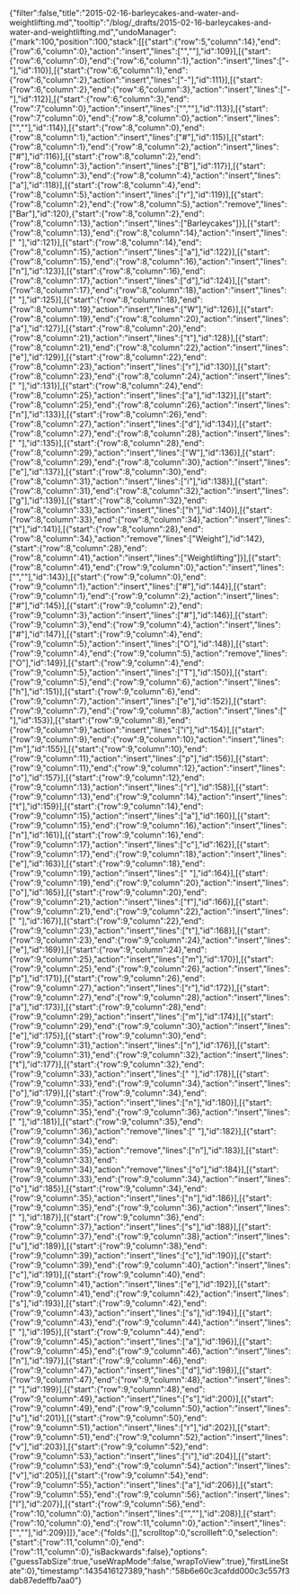{"filter":false,"title":"2015-02-16-barleycakes-and-water-and-weightlifting.md","tooltip":"/blog/_drafts/2015-02-16-barleycakes-and-water-and-weightlifting.md","undoManager":{"mark":100,"position":100,"stack":[[{"start":{"row":5,"column":14},"end":{"row":6,"column":0},"action":"insert","lines":["",""],"id":109}],[{"start":{"row":6,"column":0},"end":{"row":6,"column":1},"action":"insert","lines":["-"],"id":110}],[{"start":{"row":6,"column":1},"end":{"row":6,"column":2},"action":"insert","lines":["-"],"id":111}],[{"start":{"row":6,"column":2},"end":{"row":6,"column":3},"action":"insert","lines":["-"],"id":112}],[{"start":{"row":6,"column":3},"end":{"row":7,"column":0},"action":"insert","lines":["",""],"id":113}],[{"start":{"row":7,"column":0},"end":{"row":8,"column":0},"action":"insert","lines":["",""],"id":114}],[{"start":{"row":8,"column":0},"end":{"row":8,"column":1},"action":"insert","lines":["#"],"id":115}],[{"start":{"row":8,"column":1},"end":{"row":8,"column":2},"action":"insert","lines":["#"],"id":116}],[{"start":{"row":8,"column":2},"end":{"row":8,"column":3},"action":"insert","lines":["B"],"id":117}],[{"start":{"row":8,"column":3},"end":{"row":8,"column":4},"action":"insert","lines":["a"],"id":118}],[{"start":{"row":8,"column":4},"end":{"row":8,"column":5},"action":"insert","lines":["r"],"id":119}],[{"start":{"row":8,"column":2},"end":{"row":8,"column":5},"action":"remove","lines":["Bar"],"id":120},{"start":{"row":8,"column":2},"end":{"row":8,"column":13},"action":"insert","lines":["Barleycakes"]}],[{"start":{"row":8,"column":13},"end":{"row":8,"column":14},"action":"insert","lines":[" "],"id":121}],[{"start":{"row":8,"column":14},"end":{"row":8,"column":15},"action":"insert","lines":["a"],"id":122}],[{"start":{"row":8,"column":15},"end":{"row":8,"column":16},"action":"insert","lines":["n"],"id":123}],[{"start":{"row":8,"column":16},"end":{"row":8,"column":17},"action":"insert","lines":["d"],"id":124}],[{"start":{"row":8,"column":17},"end":{"row":8,"column":18},"action":"insert","lines":[" "],"id":125}],[{"start":{"row":8,"column":18},"end":{"row":8,"column":19},"action":"insert","lines":["W"],"id":126}],[{"start":{"row":8,"column":19},"end":{"row":8,"column":20},"action":"insert","lines":["a"],"id":127}],[{"start":{"row":8,"column":20},"end":{"row":8,"column":21},"action":"insert","lines":["t"],"id":128}],[{"start":{"row":8,"column":21},"end":{"row":8,"column":22},"action":"insert","lines":["e"],"id":129}],[{"start":{"row":8,"column":22},"end":{"row":8,"column":23},"action":"insert","lines":["r"],"id":130}],[{"start":{"row":8,"column":23},"end":{"row":8,"column":24},"action":"insert","lines":[" "],"id":131}],[{"start":{"row":8,"column":24},"end":{"row":8,"column":25},"action":"insert","lines":["a"],"id":132}],[{"start":{"row":8,"column":25},"end":{"row":8,"column":26},"action":"insert","lines":["n"],"id":133}],[{"start":{"row":8,"column":26},"end":{"row":8,"column":27},"action":"insert","lines":["d"],"id":134}],[{"start":{"row":8,"column":27},"end":{"row":8,"column":28},"action":"insert","lines":[" "],"id":135}],[{"start":{"row":8,"column":28},"end":{"row":8,"column":29},"action":"insert","lines":["W"],"id":136}],[{"start":{"row":8,"column":29},"end":{"row":8,"column":30},"action":"insert","lines":["e"],"id":137}],[{"start":{"row":8,"column":30},"end":{"row":8,"column":31},"action":"insert","lines":["i"],"id":138}],[{"start":{"row":8,"column":31},"end":{"row":8,"column":32},"action":"insert","lines":["g"],"id":139}],[{"start":{"row":8,"column":32},"end":{"row":8,"column":33},"action":"insert","lines":["h"],"id":140}],[{"start":{"row":8,"column":33},"end":{"row":8,"column":34},"action":"insert","lines":["t"],"id":141}],[{"start":{"row":8,"column":28},"end":{"row":8,"column":34},"action":"remove","lines":["Weight"],"id":142},{"start":{"row":8,"column":28},"end":{"row":8,"column":41},"action":"insert","lines":["Weightlifting"]}],[{"start":{"row":8,"column":41},"end":{"row":9,"column":0},"action":"insert","lines":["",""],"id":143}],[{"start":{"row":9,"column":0},"end":{"row":9,"column":1},"action":"insert","lines":["#"],"id":144}],[{"start":{"row":9,"column":1},"end":{"row":9,"column":2},"action":"insert","lines":["#"],"id":145}],[{"start":{"row":9,"column":2},"end":{"row":9,"column":3},"action":"insert","lines":["#"],"id":146}],[{"start":{"row":9,"column":3},"end":{"row":9,"column":4},"action":"insert","lines":["#"],"id":147}],[{"start":{"row":9,"column":4},"end":{"row":9,"column":5},"action":"insert","lines":["O"],"id":148}],[{"start":{"row":9,"column":4},"end":{"row":9,"column":5},"action":"remove","lines":["O"],"id":149}],[{"start":{"row":9,"column":4},"end":{"row":9,"column":5},"action":"insert","lines":["T"],"id":150}],[{"start":{"row":9,"column":5},"end":{"row":9,"column":6},"action":"insert","lines":["h"],"id":151}],[{"start":{"row":9,"column":6},"end":{"row":9,"column":7},"action":"insert","lines":["e"],"id":152}],[{"start":{"row":9,"column":7},"end":{"row":9,"column":8},"action":"insert","lines":[" "],"id":153}],[{"start":{"row":9,"column":8},"end":{"row":9,"column":9},"action":"insert","lines":["i"],"id":154}],[{"start":{"row":9,"column":9},"end":{"row":9,"column":10},"action":"insert","lines":["m"],"id":155}],[{"start":{"row":9,"column":10},"end":{"row":9,"column":11},"action":"insert","lines":["p"],"id":156}],[{"start":{"row":9,"column":11},"end":{"row":9,"column":12},"action":"insert","lines":["o"],"id":157}],[{"start":{"row":9,"column":12},"end":{"row":9,"column":13},"action":"insert","lines":["r"],"id":158}],[{"start":{"row":9,"column":13},"end":{"row":9,"column":14},"action":"insert","lines":["t"],"id":159}],[{"start":{"row":9,"column":14},"end":{"row":9,"column":15},"action":"insert","lines":["a"],"id":160}],[{"start":{"row":9,"column":15},"end":{"row":9,"column":16},"action":"insert","lines":["n"],"id":161}],[{"start":{"row":9,"column":16},"end":{"row":9,"column":17},"action":"insert","lines":["c"],"id":162}],[{"start":{"row":9,"column":17},"end":{"row":9,"column":18},"action":"insert","lines":["e"],"id":163}],[{"start":{"row":9,"column":18},"end":{"row":9,"column":19},"action":"insert","lines":[" "],"id":164}],[{"start":{"row":9,"column":19},"end":{"row":9,"column":20},"action":"insert","lines":["o"],"id":165}],[{"start":{"row":9,"column":20},"end":{"row":9,"column":21},"action":"insert","lines":["f"],"id":166}],[{"start":{"row":9,"column":21},"end":{"row":9,"column":22},"action":"insert","lines":[" "],"id":167}],[{"start":{"row":9,"column":22},"end":{"row":9,"column":23},"action":"insert","lines":["t"],"id":168}],[{"start":{"row":9,"column":23},"end":{"row":9,"column":24},"action":"insert","lines":["e"],"id":169}],[{"start":{"row":9,"column":24},"end":{"row":9,"column":25},"action":"insert","lines":["m"],"id":170}],[{"start":{"row":9,"column":25},"end":{"row":9,"column":26},"action":"insert","lines":["p"],"id":171}],[{"start":{"row":9,"column":26},"end":{"row":9,"column":27},"action":"insert","lines":["r"],"id":172}],[{"start":{"row":9,"column":27},"end":{"row":9,"column":28},"action":"insert","lines":["a"],"id":173}],[{"start":{"row":9,"column":28},"end":{"row":9,"column":29},"action":"insert","lines":["m"],"id":174}],[{"start":{"row":9,"column":29},"end":{"row":9,"column":30},"action":"insert","lines":["e"],"id":175}],[{"start":{"row":9,"column":30},"end":{"row":9,"column":31},"action":"insert","lines":["n"],"id":176}],[{"start":{"row":9,"column":31},"end":{"row":9,"column":32},"action":"insert","lines":["t"],"id":177}],[{"start":{"row":9,"column":32},"end":{"row":9,"column":33},"action":"insert","lines":[" "],"id":178}],[{"start":{"row":9,"column":33},"end":{"row":9,"column":34},"action":"insert","lines":["o"],"id":179}],[{"start":{"row":9,"column":34},"end":{"row":9,"column":35},"action":"insert","lines":["n"],"id":180}],[{"start":{"row":9,"column":35},"end":{"row":9,"column":36},"action":"insert","lines":[" "],"id":181}],[{"start":{"row":9,"column":35},"end":{"row":9,"column":36},"action":"remove","lines":[" "],"id":182}],[{"start":{"row":9,"column":34},"end":{"row":9,"column":35},"action":"remove","lines":["n"],"id":183}],[{"start":{"row":9,"column":33},"end":{"row":9,"column":34},"action":"remove","lines":["o"],"id":184}],[{"start":{"row":9,"column":33},"end":{"row":9,"column":34},"action":"insert","lines":["o"],"id":185}],[{"start":{"row":9,"column":34},"end":{"row":9,"column":35},"action":"insert","lines":["n"],"id":186}],[{"start":{"row":9,"column":35},"end":{"row":9,"column":36},"action":"insert","lines":[" "],"id":187}],[{"start":{"row":9,"column":36},"end":{"row":9,"column":37},"action":"insert","lines":["s"],"id":188}],[{"start":{"row":9,"column":37},"end":{"row":9,"column":38},"action":"insert","lines":["u"],"id":189}],[{"start":{"row":9,"column":38},"end":{"row":9,"column":39},"action":"insert","lines":["c"],"id":190}],[{"start":{"row":9,"column":39},"end":{"row":9,"column":40},"action":"insert","lines":["c"],"id":191}],[{"start":{"row":9,"column":40},"end":{"row":9,"column":41},"action":"insert","lines":["e"],"id":192}],[{"start":{"row":9,"column":41},"end":{"row":9,"column":42},"action":"insert","lines":["s"],"id":193}],[{"start":{"row":9,"column":42},"end":{"row":9,"column":43},"action":"insert","lines":["s"],"id":194}],[{"start":{"row":9,"column":43},"end":{"row":9,"column":44},"action":"insert","lines":[" "],"id":195}],[{"start":{"row":9,"column":44},"end":{"row":9,"column":45},"action":"insert","lines":["a"],"id":196}],[{"start":{"row":9,"column":45},"end":{"row":9,"column":46},"action":"insert","lines":["n"],"id":197}],[{"start":{"row":9,"column":46},"end":{"row":9,"column":47},"action":"insert","lines":["d"],"id":198}],[{"start":{"row":9,"column":47},"end":{"row":9,"column":48},"action":"insert","lines":[" "],"id":199}],[{"start":{"row":9,"column":48},"end":{"row":9,"column":49},"action":"insert","lines":["s"],"id":200}],[{"start":{"row":9,"column":49},"end":{"row":9,"column":50},"action":"insert","lines":["u"],"id":201}],[{"start":{"row":9,"column":50},"end":{"row":9,"column":51},"action":"insert","lines":["r"],"id":202}],[{"start":{"row":9,"column":51},"end":{"row":9,"column":52},"action":"insert","lines":["v"],"id":203}],[{"start":{"row":9,"column":52},"end":{"row":9,"column":53},"action":"insert","lines":["i"],"id":204}],[{"start":{"row":9,"column":53},"end":{"row":9,"column":54},"action":"insert","lines":["v"],"id":205}],[{"start":{"row":9,"column":54},"end":{"row":9,"column":55},"action":"insert","lines":["a"],"id":206}],[{"start":{"row":9,"column":55},"end":{"row":9,"column":56},"action":"insert","lines":["l"],"id":207}],[{"start":{"row":9,"column":56},"end":{"row":10,"column":0},"action":"insert","lines":["",""],"id":208}],[{"start":{"row":10,"column":0},"end":{"row":11,"column":0},"action":"insert","lines":["",""],"id":209}]]},"ace":{"folds":[],"scrolltop":0,"scrollleft":0,"selection":{"start":{"row":11,"column":0},"end":{"row":11,"column":0},"isBackwards":false},"options":{"guessTabSize":true,"useWrapMode":false,"wrapToView":true},"firstLineState":0},"timestamp":1435416127389,"hash":"58b6e60c3cafdd000c3c557f3dab87edeffb7aa0"}